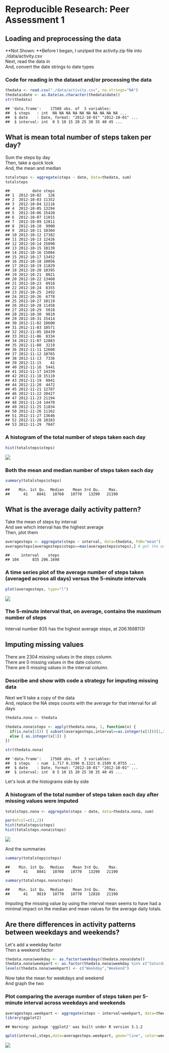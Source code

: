 # Reproducible Research: Peer Assessment 1



## Loading and preprocessing the data
**Not Shown: **Before I began, I unziped the activity.zip file into ./data/activity.csv  
Next, read the data in  
And, convert the date strings to date types  

### Code for reading in the dataset and/or processing the data

```r
thedata <- read.csv("./data/activity.csv", na.strings="NA")
thedata$date <- as.Date(as.character(thedata$date))
str(thedata)
```

```
## 'data.frame':	17568 obs. of  3 variables:
##  $ steps   : int  NA NA NA NA NA NA NA NA NA NA ...
##  $ date    : Date, format: "2012-10-01" "2012-10-01" ...
##  $ interval: int  0 5 10 15 20 25 30 35 40 45 ...
```



## What is mean total number of steps taken per day?
Sum the steps by day  
Then, take a quick look  
And, the mean and median  


```r
totalsteps <- aggregate(steps ~ date, data=thedata, sum)
totalsteps 
```

```
##          date steps
## 1  2012-10-02   126
## 2  2012-10-03 11352
## 3  2012-10-04 12116
## 4  2012-10-05 13294
## 5  2012-10-06 15420
## 6  2012-10-07 11015
## 7  2012-10-09 12811
## 8  2012-10-10  9900
## 9  2012-10-11 10304
## 10 2012-10-12 17382
## 11 2012-10-13 12426
## 12 2012-10-14 15098
## 13 2012-10-15 10139
## 14 2012-10-16 15084
## 15 2012-10-17 13452
## 16 2012-10-18 10056
## 17 2012-10-19 11829
## 18 2012-10-20 10395
## 19 2012-10-21  8821
## 20 2012-10-22 13460
## 21 2012-10-23  8918
## 22 2012-10-24  8355
## 23 2012-10-25  2492
## 24 2012-10-26  6778
## 25 2012-10-27 10119
## 26 2012-10-28 11458
## 27 2012-10-29  5018
## 28 2012-10-30  9819
## 29 2012-10-31 15414
## 30 2012-11-02 10600
## 31 2012-11-03 10571
## 32 2012-11-05 10439
## 33 2012-11-06  8334
## 34 2012-11-07 12883
## 35 2012-11-08  3219
## 36 2012-11-11 12608
## 37 2012-11-12 10765
## 38 2012-11-13  7336
## 39 2012-11-15    41
## 40 2012-11-16  5441
## 41 2012-11-17 14339
## 42 2012-11-18 15110
## 43 2012-11-19  8841
## 44 2012-11-20  4472
## 45 2012-11-21 12787
## 46 2012-11-22 20427
## 47 2012-11-23 21194
## 48 2012-11-24 14478
## 49 2012-11-25 11834
## 50 2012-11-26 11162
## 51 2012-11-27 13646
## 52 2012-11-28 10183
## 53 2012-11-29  7047
```

### A histogram of the total number of steps taken each day

```r
hist(totalsteps$steps)
```

![](PA1_template_files/figure-html/unnamed-chunk-3-1.png) 

### Both the mean and median number of steps taken each day

```r
summary(totalsteps$steps)
```

```
##    Min. 1st Qu.  Median    Mean 3rd Qu.    Max. 
##      41    8841   10760   10770   13290   21190
```



## What is the average daily activity pattern?
Take the mean of steps by interval  
And see which interval has the highest average  
Then, plot them  


```r
averagesteps <- aggregate(steps ~ interval, data=thedata, FUN="mean")
averagesteps[averagesteps$steps==max(averagesteps$steps),] # get the entry at max
```

```
##     interval    steps
## 104      835 206.1698
```

### A time series plot of the average number of steps taken (averaged across all days) versus the 5-minute intervals

```r
plot(averagesteps, type="l")
```

![](PA1_template_files/figure-html/unnamed-chunk-6-1.png) 

###  The 5-minute interval that, on average, contains the maximum number of steps
Interval number 835 has the highest average steps, at 206.1698113!


## Imputing missing values
There are 2304 missing values in the steps column.  
There are 0 missing values in the date column.  
There are 0 missing values in the interval column.  

### Describe and show with code a strategy for imputing missing data
Next we'll take a copy of the data   
And, replace the NA steps counts with the average for that interval for all days  


```r
thedata.nona <- thedata

thedata.nona$steps <- apply(thedata.nona, 1, function(x) { 
  if(is.na(x[1])) { subset(averagesteps,interval==as.integer(x[3]))[1,2] } 
  else { as.integer(x[1]) }
})

str(thedata.nona)
```

```
## 'data.frame':	17568 obs. of  3 variables:
##  $ steps   : num  1.717 0.3396 0.1321 0.1509 0.0755 ...
##  $ date    : Date, format: "2012-10-01" "2012-10-01" ...
##  $ interval: int  0 5 10 15 20 25 30 35 40 45 ...
```

Let's look at the histograms side by side  

### A histogram of the total number of steps taken each day after missing values were imputed

```r
totalsteps.nona <- aggregate(steps ~ date, data=thedata.nona, sum)

par(mfcol=c(1,2))
hist(totalsteps$steps)
hist(totalsteps.nona$steps)
```

![](PA1_template_files/figure-html/unnamed-chunk-8-1.png) 

And the summaries  


```r
summary(totalsteps$steps)
```

```
##    Min. 1st Qu.  Median    Mean 3rd Qu.    Max. 
##      41    8841   10760   10770   13290   21190
```

```r
summary(totalsteps.nona$steps)
```

```
##    Min. 1st Qu.  Median    Mean 3rd Qu.    Max. 
##      41    9819   10770   10770   12810   21190
```

Imputing the missing value by using the interval mean seems to have had a minimal impact on the median and mean values for the average daily totals.



## Are there differences in activity patterns between weekdays and weekends?
Let's add a weekday factor  
Then a weekend factor  


```r
thedata.nona$weekday <- as.factor(weekdays(thedata.nona$date))
thedata.nona$weekpart <- as.factor(thedata.nona$weekday %in% c("Saturday", "Sunday"))
levels(thedata.nona$weekpart) <- c("Weekday","Weekend")
```

Now take the mean for weekdays and weekend  
And graph the two  

### Plot comparing the average number of steps taken per 5-minute interval across weekdays and weekends

```r
averagesteps.weekpart <- aggregate(steps ~ interval+weekpart, data=thedata.nona,FUN="mean")
library(ggplot2)
```

```
## Warning: package 'ggplot2' was built under R version 3.1.2
```

```r
qplot(interval,steps,data=averagesteps.weekpart, geom="line", color=weekpart)
```

![](PA1_template_files/figure-html/unnamed-chunk-11-1.png) 

